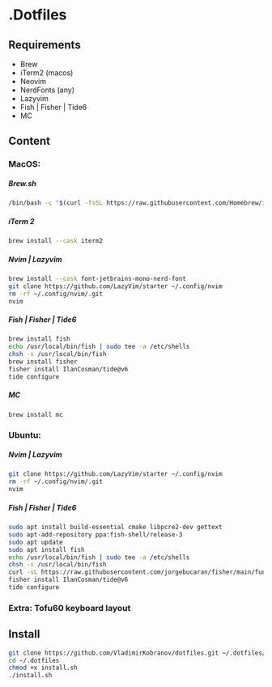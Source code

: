 # .Dotfiles

## Requirements

- Brew
- iTerm2 (macos)
- Neovim
- NerdFonts (any)
- Lazyvim
- Fish | Fisher | Tide6
- MC

## Content

### MacOS:
##### Brew.sh
```bash
/bin/bash -c "$(curl -fsSL https://raw.githubusercontent.com/Homebrew/install/HEAD/install.sh)"
```
##### iTerm 2
```bash
brew install --cask iterm2
```
##### Nvim | Lazyvim
```bash
brew install --cask font-jetbrains-mono-nerd-font
git clone https://github.com/LazyVim/starter ~/.config/nvim
rm -rf ~/.config/nvim/.git
nvim
```
##### Fish | Fisher | Tide6
```bash
brew install fish
echo /usr/local/bin/fish | sudo tee -a /etc/shells
chsh -s /usr/local/bin/fish
brew install fisher
fisher install IlanCosman/tide@v6
tide configure
```
##### MC
```bash
brew install mc
```

### Ubuntu:
##### Nvim | Lazyvim
```bash
git clone https://github.com/LazyVim/starter ~/.config/nvim
rm -rf ~/.config/nvim/.git
nvim
```
##### Fish | Fisher | Tide6

```bash
sudo apt install build-essential cmake libpcre2-dev gettext
sudo apt-add-repository ppa:fish-shell/release-3
sudo apt update
sudo apt install fish
echo /usr/local/bin/fish | sudo tee -a /etc/shells
chsh -s /usr/local/bin/fish
curl -sL https://raw.githubusercontent.com/jorgebucaran/fisher/main/functions/fisher.fish | source && fisher install jorgebucaran/fisher
fisher install IlanCosman/tide@v6
tide configure
```

### Extra: Tofu60 keyboard layout

## Install

```bash
git clone https://github.com/VladimirKobranov/dotfiles.git ~/.dotfiles/
cd ~/.dotfiles
chmod +x install.sh
./install.sh
```
